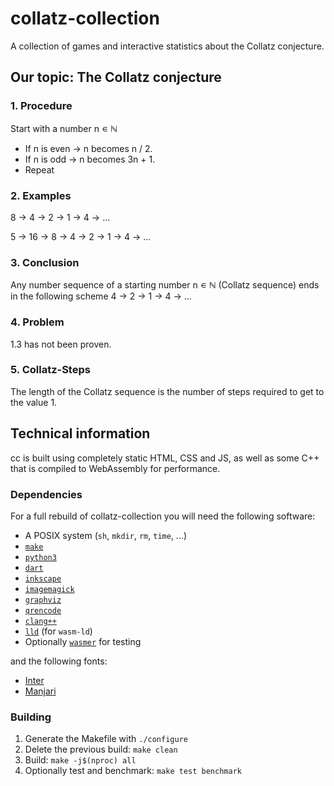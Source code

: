 # collatz-collection
A collection of games and interactive statistics about the Collatz conjecture.

## Our topic: The Collatz conjecture
### 1. Procedure
Start with a number n ∊ ℕ
- If n is even → n becomes n / 2.
- If n is odd → n becomes 3n + 1.
- Repeat

### 2. Examples
8 → 4 → 2 → 1 → 4 → ...

5 → 16 → 8 → 4 → 2 → 1 → 4 → ...

### 3. Conclusion
Any number sequence of a starting number n ∊ ℕ (Collatz sequence)
ends in the following scheme 4 → 2 → 1 → 4 → ...

### 4. Problem
1.3 has not been proven.

### 5. Collatz-Steps
The length of the Collatz sequence is the number of steps required
to get to the value 1.

## Technical information
cc is built using completely static HTML, CSS and JS, as well as some C++ that
is compiled to WebAssembly for performance.

### Dependencies

For a full rebuild of collatz-collection you will need the following software:

* A POSIX system (`sh`, `mkdir`, `rm`, `time`, ...)
* [`make`](https://www.gnu.org/software/make/)
* [`python3`](https://www.python.org)
* [`dart`](https://dart.dev)
* [`inkscape`](https://inkscape.org)
* [`imagemagick`](https://imagemagick.org)
* [`graphviz`](https://graphviz.org)
* [`qrencode`](https://fukuchi.org/works/qrencode/)
* [`clang++`](https://clang.llvm.org)
* [`lld`](https://lld.llvm.org) (for `wasm-ld`)
* Optionally [`wasmer`](https://wasmer.io) for testing

and the following fonts:

* [Inter](https://fonts.google.com/specimen/Inter)
* [Manjari](https://fonts.google.com/specimen/Manjari)

### Building
1. Generate the Makefile with `./configure`
2. Delete the previous build: `make clean`
3. Build: `make -j$(nproc) all`
4. Optionally test and benchmark: `make test benchmark`
